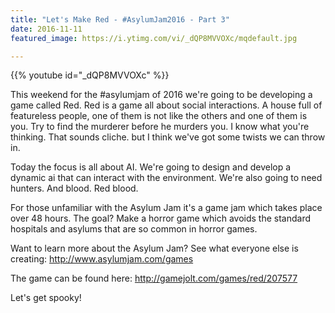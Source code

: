 ```yaml
---
title: "Let's Make Red - #AsylumJam2016 - Part 3"
date: 2016-11-11
featured_image: https://i.ytimg.com/vi/_dQP8MVVOXc/mqdefault.jpg

---
```


{{% youtube id="_dQP8MVVOXc" %}}

This weekend for the #asylumjam of 2016 we're going to be developing a game called Red. Red is a game all about social interactions. A house full of featureless people, one of them is not like the others and one of them is you. Try to find the murderer before he murders you. I know what you're thinking. That sounds cliche. but I think we've got some twists we can throw in.

Today the focus is all about AI. We're going to design and develop a dynamic ai that can interact with the environment. We're also going to need hunters. And blood. Red blood.

For those unfamiliar with the Asylum Jam it's a game jam which takes place over 48 hours. The goal? Make a horror game which avoids the standard hospitals and asylums that are so common in horror games.

Want to learn more about the Asylum Jam? See what everyone else is creating: http://www.asylumjam.com/games

The game can be found here: http://gamejolt.com/games/red/207577

Let's get spooky!